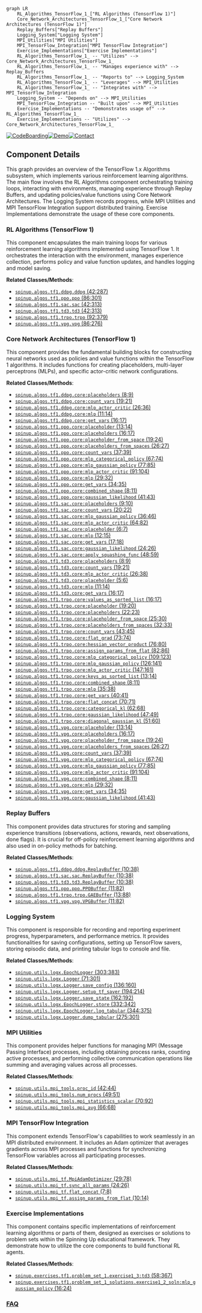 ```mermaid
graph LR
    RL_Algorithms_TensorFlow_1_["RL Algorithms (TensorFlow 1)"]
    Core_Network_Architectures_TensorFlow_1_["Core Network Architectures (TensorFlow 1)"]
    Replay_Buffers["Replay Buffers"]
    Logging_System["Logging System"]
    MPI_Utilities["MPI Utilities"]
    MPI_TensorFlow_Integration["MPI TensorFlow Integration"]
    Exercise_Implementations["Exercise Implementations"]
    RL_Algorithms_TensorFlow_1_ -- "Utilizes" --> Core_Network_Architectures_TensorFlow_1_
    RL_Algorithms_TensorFlow_1_ -- "Manages experience with" --> Replay_Buffers
    RL_Algorithms_TensorFlow_1_ -- "Reports to" --> Logging_System
    RL_Algorithms_TensorFlow_1_ -- "Leverages" --> MPI_Utilities
    RL_Algorithms_TensorFlow_1_ -- "Integrates with" --> MPI_TensorFlow_Integration
    Logging_System -- "Depends on" --> MPI_Utilities
    MPI_TensorFlow_Integration -- "Built upon" --> MPI_Utilities
    Exercise_Implementations -- "Demonstrates usage of" --> RL_Algorithms_TensorFlow_1_
    Exercise_Implementations -- "Utilizes" --> Core_Network_Architectures_TensorFlow_1_
```
[![CodeBoarding](https://img.shields.io/badge/Generated%20by-CodeBoarding-9cf?style=flat-square)](https://github.com/CodeBoarding/GeneratedOnBoardings)[![Demo](https://img.shields.io/badge/Try%20our-Demo-blue?style=flat-square)](https://www.codeboarding.org/demo)[![Contact](https://img.shields.io/badge/Contact%20us%20-%20contact@codeboarding.org-lightgrey?style=flat-square)](mailto:contact@codeboarding.org)

## Component Details

This graph provides an overview of the TensorFlow 1.x Algorithms subsystem, which implements various reinforcement learning algorithms. The main flow involves the RL Algorithms component orchestrating training loops, interacting with environments, managing experience through Replay Buffers, and updating policies/value functions using Core Network Architectures. The Logging System records progress, while MPI Utilities and MPI TensorFlow Integration support distributed training. Exercise Implementations demonstrate the usage of these core components.

### RL Algorithms (TensorFlow 1)
This component encapsulates the main training loops for various reinforcement learning algorithms implemented using TensorFlow 1. It orchestrates the interaction with the environment, manages experience collection, performs policy and value function updates, and handles logging and model saving.


**Related Classes/Methods**:

- <a href="https://github.com/openai/spinningup/blob/master/spinup/algos/tf1/ddpg/ddpg.py#L42-L287" target="_blank" rel="noopener noreferrer">`spinup.algos.tf1.ddpg.ddpg` (42:287)</a>
- <a href="https://github.com/openai/spinningup/blob/master/spinup/algos/tf1/ppo/ppo.py#L86-L301" target="_blank" rel="noopener noreferrer">`spinup.algos.tf1.ppo.ppo` (86:301)</a>
- <a href="https://github.com/openai/spinningup/blob/master/spinup/algos/tf1/sac/sac.py#L42-L313" target="_blank" rel="noopener noreferrer">`spinup.algos.tf1.sac.sac` (42:313)</a>
- <a href="https://github.com/openai/spinningup/blob/master/spinup/algos/tf1/td3/td3.py#L42-L313" target="_blank" rel="noopener noreferrer">`spinup.algos.tf1.td3.td3` (42:313)</a>
- <a href="https://github.com/openai/spinningup/blob/master/spinup/algos/tf1/trpo/trpo.py#L92-L379" target="_blank" rel="noopener noreferrer">`spinup.algos.tf1.trpo.trpo` (92:379)</a>
- <a href="https://github.com/openai/spinningup/blob/master/spinup/algos/tf1/vpg/vpg.py#L86-L276" target="_blank" rel="noopener noreferrer">`spinup.algos.tf1.vpg.vpg` (86:276)</a>


### Core Network Architectures (TensorFlow 1)
This component provides the fundamental building blocks for constructing neural networks used as policies and value functions within the TensorFlow 1 algorithms. It includes functions for creating placeholders, multi-layer perceptrons (MLPs), and specific actor-critic network configurations.


**Related Classes/Methods**:

- <a href="https://github.com/openai/spinningup/blob/master/spinup/algos/tf1/ddpg/core.py#L8-L9" target="_blank" rel="noopener noreferrer">`spinup.algos.tf1.ddpg.core:placeholders` (8:9)</a>
- <a href="https://github.com/openai/spinningup/blob/master/spinup/algos/tf1/ddpg/core.py#L19-L21" target="_blank" rel="noopener noreferrer">`spinup.algos.tf1.ddpg.core:count_vars` (19:21)</a>
- <a href="https://github.com/openai/spinningup/blob/master/spinup/algos/tf1/ddpg/core.py#L26-L36" target="_blank" rel="noopener noreferrer">`spinup.algos.tf1.ddpg.core:mlp_actor_critic` (26:36)</a>
- <a href="https://github.com/openai/spinningup/blob/master/spinup/algos/tf1/ddpg/core.py#L11-L14" target="_blank" rel="noopener noreferrer">`spinup.algos.tf1.ddpg.core:mlp` (11:14)</a>
- <a href="https://github.com/openai/spinningup/blob/master/spinup/algos/tf1/ddpg/core.py#L16-L17" target="_blank" rel="noopener noreferrer">`spinup.algos.tf1.ddpg.core:get_vars` (16:17)</a>
- <a href="https://github.com/openai/spinningup/blob/master/spinup/algos/tf1/ppo/core.py#L13-L14" target="_blank" rel="noopener noreferrer">`spinup.algos.tf1.ppo.core:placeholder` (13:14)</a>
- <a href="https://github.com/openai/spinningup/blob/master/spinup/algos/tf1/ppo/core.py#L16-L17" target="_blank" rel="noopener noreferrer">`spinup.algos.tf1.ppo.core:placeholders` (16:17)</a>
- <a href="https://github.com/openai/spinningup/blob/master/spinup/algos/tf1/ppo/core.py#L19-L24" target="_blank" rel="noopener noreferrer">`spinup.algos.tf1.ppo.core:placeholder_from_space` (19:24)</a>
- <a href="https://github.com/openai/spinningup/blob/master/spinup/algos/tf1/ppo/core.py#L26-L27" target="_blank" rel="noopener noreferrer">`spinup.algos.tf1.ppo.core:placeholders_from_spaces` (26:27)</a>
- <a href="https://github.com/openai/spinningup/blob/master/spinup/algos/tf1/ppo/core.py#L37-L39" target="_blank" rel="noopener noreferrer">`spinup.algos.tf1.ppo.core:count_vars` (37:39)</a>
- <a href="https://github.com/openai/spinningup/blob/master/spinup/algos/tf1/ppo/core.py#L67-L74" target="_blank" rel="noopener noreferrer">`spinup.algos.tf1.ppo.core:mlp_categorical_policy` (67:74)</a>
- <a href="https://github.com/openai/spinningup/blob/master/spinup/algos/tf1/ppo/core.py#L77-L85" target="_blank" rel="noopener noreferrer">`spinup.algos.tf1.ppo.core:mlp_gaussian_policy` (77:85)</a>
- <a href="https://github.com/openai/spinningup/blob/master/spinup/algos/tf1/ppo/core.py#L91-L104" target="_blank" rel="noopener noreferrer">`spinup.algos.tf1.ppo.core:mlp_actor_critic` (91:104)</a>
- <a href="https://github.com/openai/spinningup/blob/master/spinup/algos/tf1/ppo/core.py#L29-L32" target="_blank" rel="noopener noreferrer">`spinup.algos.tf1.ppo.core:mlp` (29:32)</a>
- <a href="https://github.com/openai/spinningup/blob/master/spinup/algos/tf1/ppo/core.py#L34-L35" target="_blank" rel="noopener noreferrer">`spinup.algos.tf1.ppo.core:get_vars` (34:35)</a>
- <a href="https://github.com/openai/spinningup/blob/master/spinup/algos/tf1/ppo/core.py#L8-L11" target="_blank" rel="noopener noreferrer">`spinup.algos.tf1.ppo.core:combined_shape` (8:11)</a>
- <a href="https://github.com/openai/spinningup/blob/master/spinup/algos/tf1/ppo/core.py#L41-L43" target="_blank" rel="noopener noreferrer">`spinup.algos.tf1.ppo.core:gaussian_likelihood` (41:43)</a>
- <a href="https://github.com/openai/spinningup/blob/master/spinup/algos/tf1/sac/core.py#L9-L10" target="_blank" rel="noopener noreferrer">`spinup.algos.tf1.sac.core:placeholders` (9:10)</a>
- <a href="https://github.com/openai/spinningup/blob/master/spinup/algos/tf1/sac/core.py#L20-L22" target="_blank" rel="noopener noreferrer">`spinup.algos.tf1.sac.core:count_vars` (20:22)</a>
- <a href="https://github.com/openai/spinningup/blob/master/spinup/algos/tf1/sac/core.py#L36-L46" target="_blank" rel="noopener noreferrer">`spinup.algos.tf1.sac.core:mlp_gaussian_policy` (36:46)</a>
- <a href="https://github.com/openai/spinningup/blob/master/spinup/algos/tf1/sac/core.py#L64-L82" target="_blank" rel="noopener noreferrer">`spinup.algos.tf1.sac.core:mlp_actor_critic` (64:82)</a>
- <a href="https://github.com/openai/spinningup/blob/master/spinup/algos/tf1/sac/core.py#L6-L7" target="_blank" rel="noopener noreferrer">`spinup.algos.tf1.sac.core:placeholder` (6:7)</a>
- <a href="https://github.com/openai/spinningup/blob/master/spinup/algos/tf1/sac/core.py#L12-L15" target="_blank" rel="noopener noreferrer">`spinup.algos.tf1.sac.core:mlp` (12:15)</a>
- <a href="https://github.com/openai/spinningup/blob/master/spinup/algos/tf1/sac/core.py#L17-L18" target="_blank" rel="noopener noreferrer">`spinup.algos.tf1.sac.core:get_vars` (17:18)</a>
- <a href="https://github.com/openai/spinningup/blob/master/spinup/algos/tf1/sac/core.py#L24-L26" target="_blank" rel="noopener noreferrer">`spinup.algos.tf1.sac.core:gaussian_likelihood` (24:26)</a>
- <a href="https://github.com/openai/spinningup/blob/master/spinup/algos/tf1/sac/core.py#L48-L59" target="_blank" rel="noopener noreferrer">`spinup.algos.tf1.sac.core:apply_squashing_func` (48:59)</a>
- <a href="https://github.com/openai/spinningup/blob/master/spinup/algos/tf1/td3/core.py#L8-L9" target="_blank" rel="noopener noreferrer">`spinup.algos.tf1.td3.core:placeholders` (8:9)</a>
- <a href="https://github.com/openai/spinningup/blob/master/spinup/algos/tf1/td3/core.py#L19-L21" target="_blank" rel="noopener noreferrer">`spinup.algos.tf1.td3.core:count_vars` (19:21)</a>
- <a href="https://github.com/openai/spinningup/blob/master/spinup/algos/tf1/td3/core.py#L26-L38" target="_blank" rel="noopener noreferrer">`spinup.algos.tf1.td3.core:mlp_actor_critic` (26:38)</a>
- <a href="https://github.com/openai/spinningup/blob/master/spinup/algos/tf1/td3/core.py#L5-L6" target="_blank" rel="noopener noreferrer">`spinup.algos.tf1.td3.core:placeholder` (5:6)</a>
- <a href="https://github.com/openai/spinningup/blob/master/spinup/algos/tf1/td3/core.py#L11-L14" target="_blank" rel="noopener noreferrer">`spinup.algos.tf1.td3.core:mlp` (11:14)</a>
- <a href="https://github.com/openai/spinningup/blob/master/spinup/algos/tf1/td3/core.py#L16-L17" target="_blank" rel="noopener noreferrer">`spinup.algos.tf1.td3.core:get_vars` (16:17)</a>
- <a href="https://github.com/openai/spinningup/blob/master/spinup/algos/tf1/trpo/core.py#L16-L17" target="_blank" rel="noopener noreferrer">`spinup.algos.tf1.trpo.core:values_as_sorted_list` (16:17)</a>
- <a href="https://github.com/openai/spinningup/blob/master/spinup/algos/tf1/trpo/core.py#L19-L20" target="_blank" rel="noopener noreferrer">`spinup.algos.tf1.trpo.core:placeholder` (19:20)</a>
- <a href="https://github.com/openai/spinningup/blob/master/spinup/algos/tf1/trpo/core.py#L22-L23" target="_blank" rel="noopener noreferrer">`spinup.algos.tf1.trpo.core:placeholders` (22:23)</a>
- <a href="https://github.com/openai/spinningup/blob/master/spinup/algos/tf1/trpo/core.py#L25-L30" target="_blank" rel="noopener noreferrer">`spinup.algos.tf1.trpo.core:placeholder_from_space` (25:30)</a>
- <a href="https://github.com/openai/spinningup/blob/master/spinup/algos/tf1/trpo/core.py#L32-L33" target="_blank" rel="noopener noreferrer">`spinup.algos.tf1.trpo.core:placeholders_from_spaces` (32:33)</a>
- <a href="https://github.com/openai/spinningup/blob/master/spinup/algos/tf1/trpo/core.py#L43-L45" target="_blank" rel="noopener noreferrer">`spinup.algos.tf1.trpo.core:count_vars` (43:45)</a>
- <a href="https://github.com/openai/spinningup/blob/master/spinup/algos/tf1/trpo/core.py#L73-L74" target="_blank" rel="noopener noreferrer">`spinup.algos.tf1.trpo.core:flat_grad` (73:74)</a>
- <a href="https://github.com/openai/spinningup/blob/master/spinup/algos/tf1/trpo/core.py#L76-L80" target="_blank" rel="noopener noreferrer">`spinup.algos.tf1.trpo.core:hessian_vector_product` (76:80)</a>
- <a href="https://github.com/openai/spinningup/blob/master/spinup/algos/tf1/trpo/core.py#L82-L86" target="_blank" rel="noopener noreferrer">`spinup.algos.tf1.trpo.core:assign_params_from_flat` (82:86)</a>
- <a href="https://github.com/openai/spinningup/blob/master/spinup/algos/tf1/trpo/core.py#L109-L123" target="_blank" rel="noopener noreferrer">`spinup.algos.tf1.trpo.core:mlp_categorical_policy` (109:123)</a>
- <a href="https://github.com/openai/spinningup/blob/master/spinup/algos/tf1/trpo/core.py#L126-L141" target="_blank" rel="noopener noreferrer">`spinup.algos.tf1.trpo.core:mlp_gaussian_policy` (126:141)</a>
- <a href="https://github.com/openai/spinningup/blob/master/spinup/algos/tf1/trpo/core.py#L147-L161" target="_blank" rel="noopener noreferrer">`spinup.algos.tf1.trpo.core:mlp_actor_critic` (147:161)</a>
- <a href="https://github.com/openai/spinningup/blob/master/spinup/algos/tf1/trpo/core.py#L13-L14" target="_blank" rel="noopener noreferrer">`spinup.algos.tf1.trpo.core:keys_as_sorted_list` (13:14)</a>
- <a href="https://github.com/openai/spinningup/blob/master/spinup/algos/tf1/trpo/core.py#L8-L11" target="_blank" rel="noopener noreferrer">`spinup.algos.tf1.trpo.core:combined_shape` (8:11)</a>
- <a href="https://github.com/openai/spinningup/blob/master/spinup/algos/tf1/trpo/core.py#L35-L38" target="_blank" rel="noopener noreferrer">`spinup.algos.tf1.trpo.core:mlp` (35:38)</a>
- <a href="https://github.com/openai/spinningup/blob/master/spinup/algos/tf1/trpo/core.py#L40-L41" target="_blank" rel="noopener noreferrer">`spinup.algos.tf1.trpo.core:get_vars` (40:41)</a>
- <a href="https://github.com/openai/spinningup/blob/master/spinup/algos/tf1/trpo/core.py#L70-L71" target="_blank" rel="noopener noreferrer">`spinup.algos.tf1.trpo.core:flat_concat` (70:71)</a>
- <a href="https://github.com/openai/spinningup/blob/master/spinup/algos/tf1/trpo/core.py#L62-L68" target="_blank" rel="noopener noreferrer">`spinup.algos.tf1.trpo.core:categorical_kl` (62:68)</a>
- <a href="https://github.com/openai/spinningup/blob/master/spinup/algos/tf1/trpo/core.py#L47-L49" target="_blank" rel="noopener noreferrer">`spinup.algos.tf1.trpo.core:gaussian_likelihood` (47:49)</a>
- <a href="https://github.com/openai/spinningup/blob/master/spinup/algos/tf1/trpo/core.py#L51-L60" target="_blank" rel="noopener noreferrer">`spinup.algos.tf1.trpo.core:diagonal_gaussian_kl` (51:60)</a>
- <a href="https://github.com/openai/spinningup/blob/master/spinup/algos/tf1/vpg/core.py#L13-L14" target="_blank" rel="noopener noreferrer">`spinup.algos.tf1.vpg.core:placeholder` (13:14)</a>
- <a href="https://github.com/openai/spinningup/blob/master/spinup/algos/tf1/vpg/core.py#L16-L17" target="_blank" rel="noopener noreferrer">`spinup.algos.tf1.vpg.core:placeholders` (16:17)</a>
- <a href="https://github.com/openai/spinningup/blob/master/spinup/algos/tf1/vpg/core.py#L19-L24" target="_blank" rel="noopener noreferrer">`spinup.algos.tf1.vpg.core:placeholder_from_space` (19:24)</a>
- <a href="https://github.com/openai/spinningup/blob/master/spinup/algos/tf1/vpg/core.py#L26-L27" target="_blank" rel="noopener noreferrer">`spinup.algos.tf1.vpg.core:placeholders_from_spaces` (26:27)</a>
- <a href="https://github.com/openai/spinningup/blob/master/spinup/algos/tf1/vpg/core.py#L37-L39" target="_blank" rel="noopener noreferrer">`spinup.algos.tf1.vpg.core:count_vars` (37:39)</a>
- <a href="https://github.com/openai/spinningup/blob/master/spinup/algos/tf1/vpg/core.py#L67-L74" target="_blank" rel="noopener noreferrer">`spinup.algos.tf1.vpg.core:mlp_categorical_policy` (67:74)</a>
- <a href="https://github.com/openai/spinningup/blob/master/spinup/algos/tf1/vpg/core.py#L77-L85" target="_blank" rel="noopener noreferrer">`spinup.algos.tf1.vpg.core:mlp_gaussian_policy` (77:85)</a>
- <a href="https://github.com/openai/spinningup/blob/master/spinup/algos/tf1/vpg/core.py#L91-L104" target="_blank" rel="noopener noreferrer">`spinup.algos.tf1.vpg.core:mlp_actor_critic` (91:104)</a>
- <a href="https://github.com/openai/spinningup/blob/master/spinup/algos/tf1/vpg/core.py#L8-L11" target="_blank" rel="noopener noreferrer">`spinup.algos.tf1.vpg.core:combined_shape` (8:11)</a>
- <a href="https://github.com/openai/spinningup/blob/master/spinup/algos/tf1/vpg/core.py#L29-L32" target="_blank" rel="noopener noreferrer">`spinup.algos.tf1.vpg.core:mlp` (29:32)</a>
- <a href="https://github.com/openai/spinningup/blob/master/spinup/algos/tf1/vpg/core.py#L34-L35" target="_blank" rel="noopener noreferrer">`spinup.algos.tf1.vpg.core:get_vars` (34:35)</a>
- <a href="https://github.com/openai/spinningup/blob/master/spinup/algos/tf1/vpg/core.py#L41-L43" target="_blank" rel="noopener noreferrer">`spinup.algos.tf1.vpg.core:gaussian_likelihood` (41:43)</a>


### Replay Buffers
This component provides data structures for storing and sampling experience transitions (observations, actions, rewards, next observations, done flags). It is crucial for off-policy reinforcement learning algorithms and also used in on-policy methods for batching.


**Related Classes/Methods**:

- <a href="https://github.com/openai/spinningup/blob/master/spinup/algos/tf1/ddpg/ddpg.py#L10-L38" target="_blank" rel="noopener noreferrer">`spinup.algos.tf1.ddpg.ddpg.ReplayBuffer` (10:38)</a>
- <a href="https://github.com/openai/spinningup/blob/master/spinup/algos/tf1/sac/sac.py#L10-L38" target="_blank" rel="noopener noreferrer">`spinup.algos.tf1.sac.sac.ReplayBuffer` (10:38)</a>
- <a href="https://github.com/openai/spinningup/blob/master/spinup/algos/tf1/td3/td3.py#L10-L38" target="_blank" rel="noopener noreferrer">`spinup.algos.tf1.td3.td3.ReplayBuffer` (10:38)</a>
- <a href="https://github.com/openai/spinningup/blob/master/spinup/algos/tf1/ppo/ppo.py#L11-L82" target="_blank" rel="noopener noreferrer">`spinup.algos.tf1.ppo.ppo.PPOBuffer` (11:82)</a>
- <a href="https://github.com/openai/spinningup/blob/master/spinup/algos/tf1/trpo/trpo.py#L13-L88" target="_blank" rel="noopener noreferrer">`spinup.algos.tf1.trpo.trpo.GAEBuffer` (13:88)</a>
- <a href="https://github.com/openai/spinningup/blob/master/spinup/algos/tf1/vpg/vpg.py#L11-L82" target="_blank" rel="noopener noreferrer">`spinup.algos.tf1.vpg.vpg.VPGBuffer` (11:82)</a>


### Logging System
This component is responsible for recording and reporting experiment progress, hyperparameters, and performance metrics. It provides functionalities for saving configurations, setting up TensorFlow savers, storing episodic data, and printing tabular logs to console and file.


**Related Classes/Methods**:

- <a href="https://github.com/openai/spinningup/blob/master/spinup/utils/logx.py#L303-L383" target="_blank" rel="noopener noreferrer">`spinup.utils.logx.EpochLogger` (303:383)</a>
- <a href="https://github.com/openai/spinningup/blob/master/spinup/utils/logx.py#L71-L301" target="_blank" rel="noopener noreferrer">`spinup.utils.logx.Logger` (71:301)</a>
- <a href="https://github.com/openai/spinningup/blob/master/spinup/utils/logx.py#L136-L160" target="_blank" rel="noopener noreferrer">`spinup.utils.logx.Logger.save_config` (136:160)</a>
- <a href="https://github.com/openai/spinningup/blob/master/spinup/utils/logx.py#L194-L214" target="_blank" rel="noopener noreferrer">`spinup.utils.logx.Logger.setup_tf_saver` (194:214)</a>
- <a href="https://github.com/openai/spinningup/blob/master/spinup/utils/logx.py#L162-L192" target="_blank" rel="noopener noreferrer">`spinup.utils.logx.Logger.save_state` (162:192)</a>
- <a href="https://github.com/openai/spinningup/blob/master/spinup/utils/logx.py#L332-L342" target="_blank" rel="noopener noreferrer">`spinup.utils.logx.EpochLogger.store` (332:342)</a>
- <a href="https://github.com/openai/spinningup/blob/master/spinup/utils/logx.py#L344-L375" target="_blank" rel="noopener noreferrer">`spinup.utils.logx.EpochLogger.log_tabular` (344:375)</a>
- <a href="https://github.com/openai/spinningup/blob/master/spinup/utils/logx.py#L275-L301" target="_blank" rel="noopener noreferrer">`spinup.utils.logx.Logger.dump_tabular` (275:301)</a>


### MPI Utilities
This component provides helper functions for managing MPI (Message Passing Interface) processes, including obtaining process ranks, counting active processes, and performing collective communication operations like summing and averaging values across all processes.


**Related Classes/Methods**:

- <a href="https://github.com/openai/spinningup/blob/master/spinup/utils/mpi_tools.py#L42-L44" target="_blank" rel="noopener noreferrer">`spinup.utils.mpi_tools.proc_id` (42:44)</a>
- <a href="https://github.com/openai/spinningup/blob/master/spinup/utils/mpi_tools.py#L49-L51" target="_blank" rel="noopener noreferrer">`spinup.utils.mpi_tools.num_procs` (49:51)</a>
- <a href="https://github.com/openai/spinningup/blob/master/spinup/utils/mpi_tools.py#L70-L92" target="_blank" rel="noopener noreferrer">`spinup.utils.mpi_tools.mpi_statistics_scalar` (70:92)</a>
- <a href="https://github.com/openai/spinningup/blob/master/spinup/utils/mpi_tools.py#L66-L68" target="_blank" rel="noopener noreferrer">`spinup.utils.mpi_tools.mpi_avg` (66:68)</a>


### MPI TensorFlow Integration
This component extends TensorFlow's capabilities to work seamlessly in an MPI distributed environment. It includes an Adam optimizer that averages gradients across MPI processes and functions for synchronizing TensorFlow variables across all participating processes.


**Related Classes/Methods**:

- <a href="https://github.com/openai/spinningup/blob/master/spinup/utils/mpi_tf.py#L29-L78" target="_blank" rel="noopener noreferrer">`spinup.utils.mpi_tf.MpiAdamOptimizer` (29:78)</a>
- <a href="https://github.com/openai/spinningup/blob/master/spinup/utils/mpi_tf.py#L24-L26" target="_blank" rel="noopener noreferrer">`spinup.utils.mpi_tf.sync_all_params` (24:26)</a>
- <a href="https://github.com/openai/spinningup/blob/master/spinup/utils/mpi_tf.py#L7-L8" target="_blank" rel="noopener noreferrer">`spinup.utils.mpi_tf.flat_concat` (7:8)</a>
- <a href="https://github.com/openai/spinningup/blob/master/spinup/utils/mpi_tf.py#L10-L14" target="_blank" rel="noopener noreferrer">`spinup.utils.mpi_tf.assign_params_from_flat` (10:14)</a>


### Exercise Implementations
This component contains specific implementations of reinforcement learning algorithms or parts of them, designed as exercises or solutions to problem sets within the Spinning Up educational framework. They demonstrate how to utilize the core components to build functional RL agents.


**Related Classes/Methods**:

- <a href="https://github.com/openai/spinningup/blob/master/spinup/exercises/tf1/problem_set_1/exercise1_3.py#L58-L367" target="_blank" rel="noopener noreferrer">`spinup.exercises.tf1.problem_set_1.exercise1_3:td3` (58:367)</a>
- <a href="https://github.com/openai/spinningup/blob/master/spinup/exercises/tf1/problem_set_1_solutions/exercise1_2_soln.py#L16-L24" target="_blank" rel="noopener noreferrer">`spinup.exercises.tf1.problem_set_1_solutions.exercise1_2_soln:mlp_gaussian_policy` (16:24)</a>




### [FAQ](https://github.com/CodeBoarding/GeneratedOnBoardings/tree/main?tab=readme-ov-file#faq)